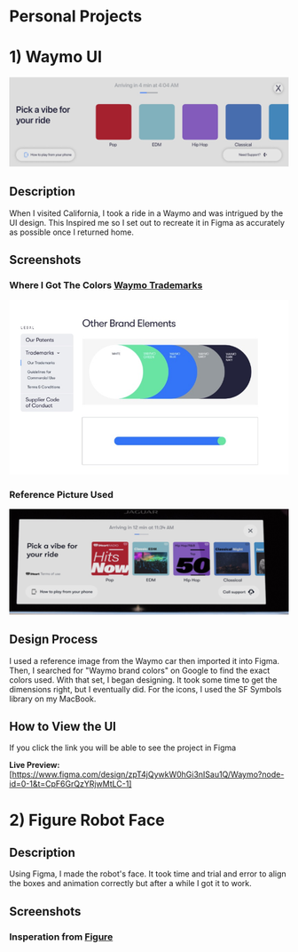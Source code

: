 # Personal Projects

# 1) Waymo UI 

![Waymo UI](https://github.com/IR4J/FigmaUI/blob/main/figma1.jpeg?raw=true)

## Description

When I visited California, I took a ride in a Waymo and was intrigued by the UI design. This Inspired me so I set out to recreate it in Figma as accurately as possible once I returned home.

## Screenshots

### Where I Got The Colors [Waymo Trademarks](https://waymo.com/legal/trademarks/our-trademarks/)
![Waymo Colors](https://github.com/IR4J/FigmaUI/blob/main/images/figma2.jpeg?raw=true)

### Reference Picture Used
![Reference](https://github.com/IR4J/FigmaUI/blob/main/images/figma3.jpeg?raw=true)

## Design Process

I used a reference image from the Waymo car then imported it into Figma. Then, I searched for "Waymo brand colors" on Google to find the exact colors used. With that set, I began designing. It took some time to get the dimensions right, but I eventually did. For the icons, I used the SF Symbols library on my MacBook.   

## How to View the UI

If you click the link you will be able to see the project in Figma

 **Live Preview:** [https://www.figma.com/design/zpT4jQywkW0hGi3nISau1Q/Waymo?node-id=0-1&t=CpF6GrQzYRjwMtLC-1]

# 2) Figure Robot Face 

## Description

Using Figma, I made the robot's face. It took time and trial and error to align the boxes and animation correctly but after a while I got it to work.

## Screenshots

### Insperation from [Figure](https://www.figure.ai/)


